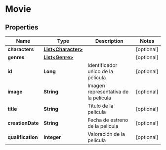 

# Movie

## Properties

Name | Type | Description | Notes
------------ | ------------- | ------------- | -------------
**characters** | [**List&lt;Character&gt;**](Character.md) |  |  [optional]
**genres** | [**List&lt;Genre&gt;**](Genre.md) |  |  [optional]
**id** | **Long** | Identificador unico de la pelicula |  [optional]
**image** | **String** | Imagen representativa de la pelicula |  [optional]
**title** | **String** | Titulo de la pelicula |  [optional]
**creationDate** | **String** | Fecha de estreno de la pelicula |  [optional]
**qualification** | **Integer** | Valoración de la pelicula |  [optional]



